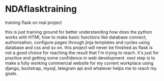 # NDAflasktraining
training flask on real project

this is just training ground for better understanding how does the python works with HTMl, how to make basic functions like database connect, authorisation, configure pages through jinja templates and cycles using database and css and so on. this project will never be finished as flask is not a good choice for reaching the result that I'm trying to reach. it's just for practice and getting some confidence in web development. next step is to make a fully working commercial website for my current workplace using django, bootstrap, mysql, telegram api and whatever helps me to reach my goals.
